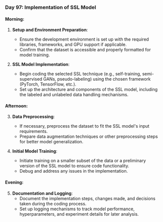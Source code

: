 

### Day 97: Implementation of SSL Model

#### Morning:
1. **Setup and Environment Preparation**:
   - Ensure the development environment is set up with the required libraries, frameworks, and GPU support if applicable.
   - Confirm that the dataset is accessible and properly formatted for model training.

2. **SSL Model Implementation**:
   - Begin coding the selected SSL technique (e.g., self-training, semi-supervised GANs, pseudo-labeling) using the chosen framework (PyTorch, TensorFlow, etc.).
   - Set up the architecture and components of the SSL model, including the labeled and unlabeled data handling mechanisms.

#### Afternoon:
3. **Data Preprocessing**:
   - If necessary, preprocess the dataset to fit the SSL model's input requirements.
   - Prepare data augmentation techniques or other preprocessing steps for better model generalization.

4. **Initial Model Training**:
   - Initiate training on a smaller subset of the data or a preliminary version of the SSL model to ensure code functionality.
   - Debug and address any issues in the implementation.

#### Evening:
5. **Documentation and Logging**:
   - Document the implementation steps, changes made, and decisions taken during the coding process.
   - Set up logging mechanisms to track model performance, hyperparameters, and experiment details for later analysis.

